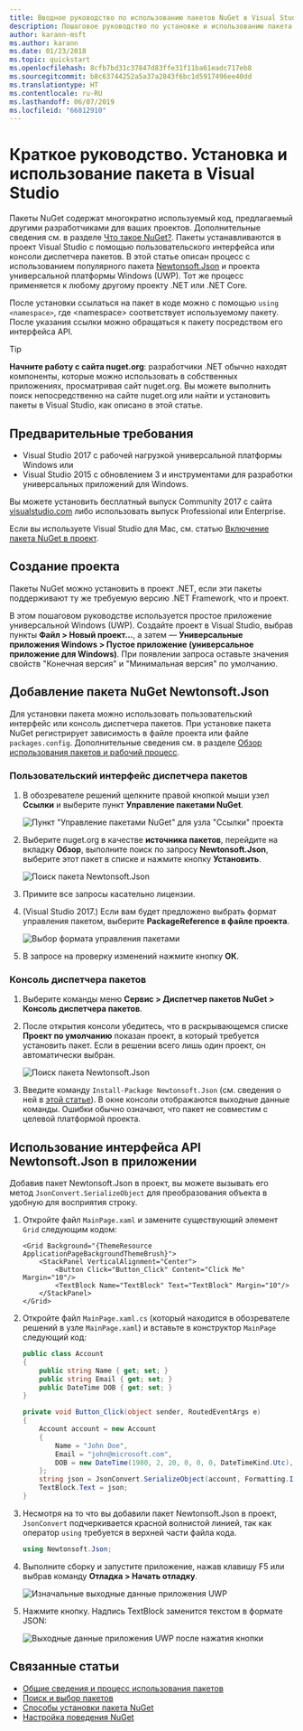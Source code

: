 ```yaml
---
title: Вводное руководство по использованию пакетов NuGet в Visual Studio
description: Пошаговое руководство по установке и использованию пакета NuGet в проекте Visual Studio.
author: karann-msft
ms.author: karann
ms.date: 01/23/2018
ms.topic: quickstart
ms.openlocfilehash: 8cfb7bd31c37847d83ffe31f11ba61eadc717eb8
ms.sourcegitcommit: b8c63744252a5a37a2843f6bc1d5917496ee40dd
ms.translationtype: HT
ms.contentlocale: ru-RU
ms.lasthandoff: 06/07/2019
ms.locfileid: "66812910"
---
```

# <a name="quickstart-install-and-use-a-package-in-visual-studio"></a>Краткое руководство. Установка и использование пакета в Visual Studio

Пакеты NuGet содержат многократно используемый код, предлагаемый другими разработчиками для ваших проектов. Дополнительные сведения см. в разделе [Что такое NuGet?](../What-is-NuGet.md). Пакеты устанавливаются в проект Visual Studio с помощью пользовательского интерфейса или консоли диспетчера пакетов. В этой статье описан процесс с использованием популярного пакета [Newtonsoft.Json](https://www.nuget.org/packages/Newtonsoft.Json/) и проекта универсальной платформы Windows (UWP). Тот же процесс применяется к любому другому проекту .NET или .NET Core.

После установки ссылаться на пакет в коде можно с помощью `using <namespace>`, где \<namespace\> соответствует используемому пакету. После указания ссылки можно обращаться к пакету посредством его интерфейса API.

> [!Tip]
> **Начните работу с сайта nuget.org**: разработчики .NET обычно находят компоненты, которые можно использовать в собственных приложениях, просматривая сайт nuget.org. Вы можете выполнить поиск непосредственно на сайте nuget.org или найти и установить пакеты в Visual Studio, как описано в этой статье.

## <a name="prerequisites"></a>Предварительные требования

- Visual Studio 2017 с рабочей нагрузкой универсальной платформы Windows или
- Visual Studio 2015 с обновлением 3 и инструментами для разработки универсальных приложений для Windows.

Вы можете установить бесплатный выпуск Community 2017 с сайта [visualstudio.com](https://www.visualstudio.com/) либо использовать выпуск Professional или Enterprise.

Если вы используете Visual Studio для Mac, см. статью [Включение пакета NuGet в проект](/visualstudio/mac/nuget-walkthrough).

## <a name="create-a-project"></a>Создание проекта

Пакеты NuGet можно установить в проект .NET, если эти пакеты поддерживают ту же требуемую версию .NET Framework, что и проект.

В этом пошаговом руководстве используется простое приложение универсальной Windows (UWP). Создайте проект в Visual Studio, выбрав пункты **Файл > Новый проект...**, а затем — **Универсальные приложения Windows > Пустое приложение (универсальное приложение для Windows)**. При появлении запроса оставьте значения свойств "Конечная версия" и "Минимальная версия" по умолчанию.

## <a name="add-the-newtonsoftjson-nuget-package"></a>Добавление пакета NuGet Newtonsoft.Json

Для установки пакета можно использовать пользовательский интерфейс или консоль диспетчера пакетов. При установке пакета NuGet регистрирует зависимость в файле проекта или файле `packages.config`. Дополнительные сведения см. в разделе [Обзор использования пакетов и рабочий процесс](../consume-packages/Overview-and-Workflow.md).

### <a name="package-manager-ui"></a>Пользовательский интерфейс диспетчера пакетов

1. В обозревателе решений щелкните правой кнопкой мыши узел **Ссылки** и выберите пункт **Управление пакетами NuGet**.

    ![Пункт "Управление пакетами NuGet" для узла "Ссылки" проекта](media/QS_Use-02-ManageNuGetPackages.png)

1. Выберите nuget.org в качестве **источника пакетов**, перейдите на вкладку **Обзор**, выполните поиск по запросу **Newtonsoft.Json**, выберите этот пакет в списке и нажмите кнопку **Установить**.

    ![Поиск пакета Newtonsoft.Json](media/QS_Use-03-NewtonsoftJson.png)

1. Примите все запросы касательно лицензии.

1. (Visual Studio 2017.) Если вам будет предложено выбрать формат управления пакетом, выберите **PackageReference в файле проекта**.

    ![Выбор формата управления пакетами](media/QS_Use-03b-SelectFormat.png)

1. В запросе на проверку изменений нажмите кнопку **ОК**.

### <a name="package-manager-console"></a>Консоль диспетчера пакетов

1. Выберите команды меню **Сервис > Диспетчер пакетов NuGet > Консоль диспетчера пакетов**.

1. После открытия консоли убедитесь, что в раскрывающемся списке **Проект по умолчанию** показан проект, в который требуется установить пакет. Если в решении всего лишь один проект, он автоматически выбран.

    ![Поиск пакета Newtonsoft.Json](media/QS_Use-08-Console1.png)

1. Введите команду `Install-Package Newtonsoft.Json` (см. сведения о ней в [этой статье](../tools/ps-ref-install-package.md)). В окне консоли отображаются выходные данные команды. Ошибки обычно означают, что пакет не совместим с целевой платформой проекта.

## <a name="use-the-newtonsoftjson-api-in-the-app"></a>Использование интерфейса API Newtonsoft.Json в приложении

Добавив пакет Newtonsoft.Json в проект, вы можете вызывать его метод `JsonConvert.SerializeObject` для преобразования объекта в удобную для восприятия строку.

1. Откройте файл `MainPage.xaml` и замените существующий элемент `Grid` следующим кодом:

    ```xaml
    <Grid Background="{ThemeResource ApplicationPageBackgroundThemeBrush}">
        <StackPanel VerticalAlignment="Center">
            <Button Click="Button_Click" Content="Click Me" Margin="10"/>
            <TextBlock Name="TextBlock" Text="TextBlock" Margin="10"/>
        </StackPanel>
    </Grid>
    ```

1. Откройте файл `MainPage.xaml.cs` (который находится в обозревателе решений в узле `MainPage.xaml`) и вставьте в конструктор `MainPage` следующий код:

    ```cs
    public class Account
    {
        public string Name { get; set; }
        public string Email { get; set; }
        public DateTime DOB { get; set; }
    }

    private void Button_Click(object sender, RoutedEventArgs e)
    {
        Account account = new Account
        {
            Name = "John Doe",
            Email = "john@microsoft.com",
            DOB = new DateTime(1980, 2, 20, 0, 0, 0, DateTimeKind.Utc),
        };
        string json = JsonConvert.SerializeObject(account, Formatting.Indented);
        TextBlock.Text = json;
    }
    ```

1. Несмотря на то что вы добавили пакет Newtonsoft.Json в проект, `JsonConvert` подчеркивается красной волнистой линией, так как оператор `using` требуется в верхней части файла кода.

    ```cs
    using Newtonsoft.Json;
    ```

1. Выполните сборку и запустите приложение, нажав клавишу F5 или выбрав команду **Отладка > Начать отладку**.

    ![Изначальные выходные данные приложения UWP](media/QS_Use-06-AppStart.png)

1. Нажмите кнопку. Надпись TextBlock заменится текстом в формате JSON:

    ![Выходные данные приложения UWP после нажатия кнопки](media/QS_Use-07-AppEnd.png)

## <a name="related-articles"></a>Связанные статьи

- [Общие сведения и процесс использования пакетов](../consume-packages/overview-and-workflow.md)
- [Поиск и выбор пакетов](../consume-packages/finding-and-choosing-packages.md)
- [Способы установки пакета NuGet](../consume-packages/ways-to-install-a-package.md)
- [Настройка поведения NuGet](../consume-packages/configuring-nuget-behavior.md)
